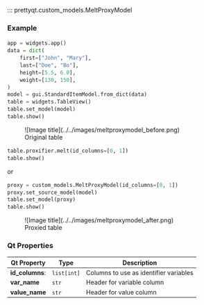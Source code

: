 ::: prettyqt.custom_models.MeltProxyModel

### Example

```py
app = widgets.app()
data = dict(
    first=["John", "Mary"],
    last=["Doe", "Bo"],
    height=[5.5, 6.0],
    weight=[130, 150],
)
model = gui.StandardItemModel.from_dict(data)
table = widgets.TableView()
table.set_model(model)
table.show()
```

<figure markdown>
  ![Image title](../../images/meltproxymodel_before.png)
  <figcaption>Original table</figcaption>
</figure>



```py
table.proxifier.melt(id_columns=[0, 1])
table.show()
```
or
```py
proxy = custom_models.MeltProxyModel(id_columns=[0, 1])
proxy.set_source_model(model)
table.set_model(proxy)
table.show()
```
<figure markdown>
  ![Image title](../../images/meltproxymodel_after.png)
  <figcaption>Proxied table</figcaption>
</figure>

### Qt Properties

| Qt Property     | Type        | Description                             |
| ----------------|-------------| --------------------------------------- |
| **id_columns**: | `list[int]` | Columns to use as identifier variables  |
| **var_name**    | `str`       | Header for variable column              |
| **value_name**  | `str`       | Header for value column                 |
